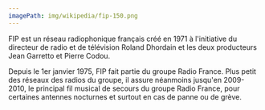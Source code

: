 ```yaml
---
imagePath: img/wikipedia/fip-150.png
---
```


FIP est un réseau radiophonique français créé en 1971 à l'initiative du directeur de radio et de télévision Roland Dhordain et les deux producteurs Jean Garretto et Pierre Codou.

Depuis le 1er janvier 1975, FIP fait partie du groupe Radio France. Plus petit des réseaux des radios du groupe, il assure néanmoins jusqu'en 2009-2010, le principal fil musical de secours du groupe Radio France, pour certaines antennes nocturnes et surtout en cas de panne ou de grève.
